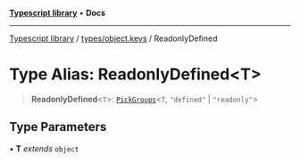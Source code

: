 [**Typescript library**](../../../index.md) • **Docs**

***

[Typescript library](../../../modules.md) / [types/object.keys](../index.md) / ReadonlyDefined

# Type Alias: ReadonlyDefined\<T\>

> **ReadonlyDefined**\<`T`\>: [`PickGroups`](PickGroups.md)\<`T`, `"defined"` \| `"readonly"`\>

## Type Parameters

• **T** *extends* `object`
